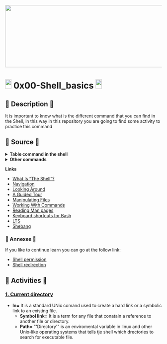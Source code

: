 <div align="center"><img src="https://user-images.githubusercontent.com/66263776/98416555-43fa9b80-204d-11eb-800a-df8e19b62655.jpg" width="700" height= "200"></div> 

# <img src="https://user-images.githubusercontent.com/66263776/98705433-b6b88f00-234b-11eb-97b7-cb193f7424f4.png" width="20" height= "30"> 0x00-Shell_basics <img src="https://user-images.githubusercontent.com/66263776/98705433-b6b88f00-234b-11eb-97b7-cb193f7424f4.png" width="20" height= "30">

## :scroll: Description :scroll:
It is important to know what is the different command that you can find in the Shell, in this way in this repository you are going to find some activity to practice this command

## :book: Source :book:
<details>
  <summary><b>Table command in the shell</b></summary>
  <br>
  <div align="center">
  <table>
    <tr>
      <th align="center"><center>Command</center></th>
      <th align="center"><center>Description</center></th>
      <th align="center"><center>Meaning</center></th>
      <th align="center" COLSPAN="2"><center>Aditional</center></th>
    </tr>
    <tr>
      <td align="center">cd</td>
      <td align="center"><b>C</b>hange <b>D</b>irectory</td>
      <td align="center">It is used to change the current working directory.</td>
      <td align="center" COLSPAN="2">--</td>
    </tr>
    <tr>
      <td align="center" ROWSPAN="2">ls</td>
      <td align="center"ROWSPAN="2"><b>L</b>ist</td>
      <td align="center"ROWSPAN="2">It is a Linux Shell comand that list directory content and directories.</td>
      <td align="center">-lS</td>
      <td align="center">Organice by size</td>
    </tr>
    <tr>
      <td align="center">-lSh</td>
      <td align="center">Organice by size and show the size in (kb,Mb etc)</td>
    </tr>
    <tr>
      <td align="center">pwd</td>
      <td align="center"><b>P</b>rint <b>W</b>orking <b>D</b>irectory </td>
      <td align="center">It prints the path of the working directory, starting from the root.</td>
    </tr>
    <tr>
      <td align="center">file</td>
      <td align="center">---</td>
      <td align="center">It is used to know the type of the a file</td>
    </tr>
    <tr>
      <td align="center">ln</td>
      <td align="center">make link between file</td>
      <td align="center">With this command you can make a symbol link</td>
    </tr>
    <tr>
      <td align="center">which</td>
      <td align="center">make link between file</td>
      <td align="center">locate a command</td>
    </tr>
  </table>
  </div>
</details>

<details>
  <summary><b>Other commands</b></summary>
  <div align="center">
  <table>
    <tr>
      <th><center>Command</center></th>
      <th><center>Description</center></th>
      <th><center>Examples</center></th>
    </tr>
    <tr>
      <td align="center">';'</td>
      <td align="center">Synchronous execution <br><b><i>Execute two command in the same time</i></b></td>
      <td align="center"><code>ls; mkdir holi; cal</code></td>
    </tr>
    <tr>
      <td align="center">'<code>&</code>'</td>
      <td align="center">Asynchronous execution<br><b><i>Execute the command one by one</i></b></td>
      <td align="center"><code>ls & date & cal</code></td>
    </tr>
    <tr>
      <td align="center">'<code>&&</code>'</td>
      <td align="center">Execute a command conditionally <br> <b><i>if the first command is execute then execute the second command</i></b></td>
      <td align="center"><code>mkdir test && cd test</code></td>
    </tr>
    <tr>
      <td align="center">'<code>||</code>'</td>
      <td align="center">Or operator <br> <b><i>Execute any of them, if the command is wrong continue with the next command</i></b></td>
      <td align="center"><code>mkdir test && cd test</code></td>
    </tr>
    <tr>
      <td align="center">'<code>cowsay</code>'</td>
      <td align="center">Configurable speaking/thinking cow</i></b></td>
      <td align="center"><code></code></td>
    </tr>
  </table>
</details>

**Links**
* <a href="http://linuxcommand.org/lc3_lts0010.php">What Is “The Shell”?</a>
* <a href="http://linuxcommand.org/lc3_lts0020.php">Navigation</a>
* <a href="http://linuxcommand.org/lc3_lts0030.php">Looking Around</a>
* <a href="http://linuxcommand.org/lc3_lts0040.php">A Guided Tour</a>
* <a href="http://linuxcommand.org/lc3_lts0050.php">Manipulating Files</a>
* <a href="http://linuxcommand.org/lc3_lts0060.php">Working With Commands</a>
* <a href="http://linuxcommand.org/lc3_man_pages/man1.html">Reading Man pages</a>
* <a href="https://www.howtogeek.com/howto/ubuntu/keyboard-shortcuts-for-bash-command-shell-for-ubuntu-debian-suse-redhat-linux-etc/">Keyboard shortcuts for Bash</a>
* <a href="https://wiki.ubuntu.com/LTS">LTS</a>
* <a href="https://en.wikipedia.org/wiki/Shebang_%28Unix%29">Shebang</a>

### :ledger: Annexes :ledger:
If you like to continue learn you can go at the follow link:
* <a href="https://github.com/CBarreiro96/holberton-system_engineering-devops/blob/master/0x01-shell_permissions/README.md">Shell permission</a>
* <a href="https://github.com/CBarreiro96/holberton-system_engineering-devops/blob/master/0x02-shell_redirections/README.md">Shell redirection</a>

## :memo: Activities :memo:
### <a href="./0-current_working_directory">1. Current directory</a>



* **ln=** It is a standard UNix comand used to create a hard link or a symbolic link to an existing file.
  * **Symbol link=** It is a term for any file that conatain a reference to another file or directory.
  * **Path=** "'Directory'" is an enviromental variable in linux and other Unix-like operating systems that tells tje shell which drectories to search for executable file.